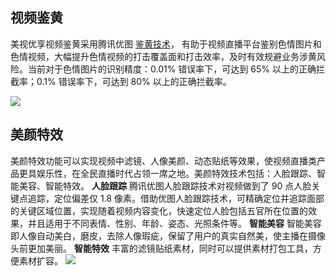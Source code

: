 ## 视频鉴黄
美视优享视频鉴黄采用腾讯优图 [鉴黄技术](http://tce.fsphere.cn/product/PornIdentification?idx=2)， 有助于视频直播平台鉴别色情图片和色情视频，大幅提升色情视频的打击覆盖面和打击效率，及时有效规避业务涉黄风险。当前对于色情图片的识别精度：0.01% 错误率下，可达到 65% 以上的正确拦截率；0.1% 错误率下，可达到 80% 以上的正确拦截率。

![](http://imgcache.tce.fsphere.cn/image/mc.qcloudimg.com/static/img/69ebed13a9bd386e2b9910901271e6c9/image.png)

## 美颜特效
美颜特效功能可以实现视频中滤镜、人像美颜、动态贴纸等效果，使视频直播类产品更具娱乐性，在全民直播时代占领一席之地。美颜特效技术包括：人脸跟踪、智能美容、智能特效。
**人脸跟踪**
腾讯优图人脸跟踪技术对视频做到了 90 点人脸关键点追踪，定位偏差仅 1.8 像素。借助优图人脸跟踪技术，可精确定位并追踪面部的关键区域位置，实现随着视频内容变化，快速定位人脸包括五官所在位置的效果，并且适用于不同表情、性别、年龄、姿态、光照条件等。
**智能美容**
智能美容即人像自动美白，磨皮，去除人像瑕疵，保留了用户的真实自然美，使主播在摄像头前更加美丽。
**智能特效**
丰富的滤镜贴纸素材，同时可以提供素材打包工具，方便素材扩容。
![](http://imgcache.tce.fsphere.cn/image/mc.qcloudimg.com/static/img/2ed3f034914c3834b3066056ace03737/image.png)
